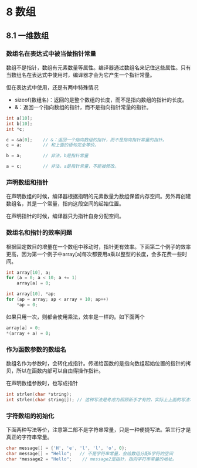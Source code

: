 # 8 数组

## 8.1 一维数组

### 数组名在表达式中被当做指针常量

数组不是指针，数组有元素数量等属性。编译器通过数组名来记住这些属性。只有当数组名在表达式中使用时，编译器才会为它产生一个指针常量。

但在表达式中使用，还是有两中特殊情况

- sizeof(数组名)：返回的是整个数组的长度，而不是指向数组的指针的长度。
- &：返回一个指向数组的指针，而不是指向指针常量的指针。

```c
int a[10];
int b[10];
int *c;

c = &a[0];    // &：返回一个指向数组的指针，而不是指向指针常量的指针。
c = a;        // 和上面的语句完全等价。

b = a;        // 非法，b是指针常量

a = c;        // 非法，a是指针常量，不能被修改。
```

### 声明数组和指针

在声明数组的时候，编译器根据指明的元素数量为数组保留内存空间。另外再创建数组名，其是一个常量，指向这段空间的起始位置。

在声明指针的时候，编译器只为指针自身分配空间。

### 数组名和指针的效率问题

根据固定数目的增量在一个数组中移动时，指针更有效率。下面第二个例子的效率更高，因为第一个例子中array[a]每次都要用a乘以整型的长度，会多花费一些时间。

```c
int array[10], a;
for (a = 0; a < 10; a += 1)
    array[a] = 0;
```

```c
int array[10], *ap;
for (ap = array; ap < array + 10; ap++)
    *ap = 0;
```

如果只用一次，则都会使用乘法，效率是一样的。如下面两个

```c
array[a] = 0;
*(array + a) = 0;
```

### 作为函数参数的数组名

数组名作为参数时，会转化成指针。传递给函数的是指向数组起始位置的指针的拷贝，所以在函数内部可以自由得操作指针。

在声明数组参数时，也写成指针

```c
int strlen(char *string);
int strlen(char string[]); // 这种写法是考虑为照顾新手才有的，实际上上面的写法才最准确，因数这里的参数就只指针。
```

### 字符数组的初始化

下面两种写法等价，注意第二部不是字符串常量，只是一种便捷写法。第三行才是真正的字符串常量。

```c
char message[] = {'H', 'e', 'l', 'l', 'o', 0};
char message[] = "Hello";   // 不是字符串常量，会给数组分配6字符的空间
char *message2 = "Hello";    // message2是指针，指向字符串常量的地址。
```